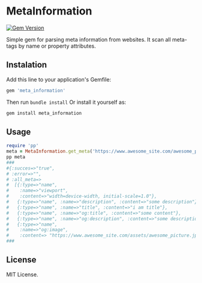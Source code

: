 # MetaInformation
[![Gem Version](https://badge.fury.io/rb/meta_information.svg)](https://badge.fury.io/rb/meta_information)

Simple gem for parsing meta information from websites. It scan all meta-tags by name or property attributes.
## Instalation
Add this line to your application's Gemfile:
```ruby
gem 'meta_information'
```
Then run `bundle install`
Or install it yourself as:
```sh
gem install meta_information
```
## Usage
```ruby
require 'pp'
meta = MetaInformation.get_meta('https://www.awesome_site.com/awesome_page')
pp meta
###
#{:succes=>"true",
# :error=>"",
# :all_meta=>
#  [{:type=>"name",
#    :name=>"viewport",
#    :content=>"width=device-width, initial-scale=1.0"},
#   {:type=>"name", :name=>"description", :content=>"some description"},
#   {:type=>"name", :name=>"title", :content=>"i am title"},
#   {:type=>"name", :name=>"og:title", :content=>"some content"},
#   {:type=>"name", :name=>"og:description", :content=>"some description"},
#   {:type=>"name",
#    :name=>"og:image",
#    :content=> "https://www.awesome_site.com/assets/awesome_picture.jpg"}]}
###
```
## License
MIT License.
